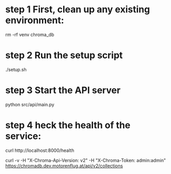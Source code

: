 # step 1 First, clean up any existing environment:
rm -rf venv chroma_db

# step 2 Run the setup script
./setup.sh

# step 3 Start the API server
python src/api/main.py

# step 4 heck the health of the service:
curl http://localhost:8000/health


curl -v -H "X-Chroma-Api-Version: v2" -H "X-Chroma-Token: admin:admin" https://chromadb.dev.motorenflug.at/api/v2/collections

